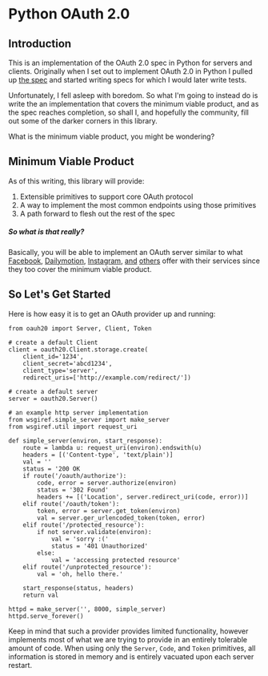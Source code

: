 # Python OAuth 2.0

## Introduction

This is an implementation of the OAuth 2.0 spec in Python for servers and clients. Originally when I set out to implement OAuth 2.0 in Python I pulled up [the spec](http://tools.ietf.org/html/draft-ietf-oauth-v2-22) and started writing specs for which I would later write tests.

Unfortunately, I fell asleep with boredom. So what I'm going to instead do is write the an implementation that covers the minimum viable product, and as the spec reaches completion, so shall I, and hopefully the community, fill out some of the darker corners in this library.

What is the minimum viable product, you might be wondering?

## Minimum Viable Product

As of this writing, this library will provide:

1. Extensible primitives to support core OAuth protocol
2. A way to implement the most common endpoints using those primitives
3. A path forward to flesh out the rest of the spec

##### So what is that really?

Basically, you will be able to implement an OAuth server similar to what [Facebook](http://developers.facebook.com/docs/authentication/), [Dailymotion](http://www.dailymotion.com/doc/api/authentication.html), [Instagram](http://instagram.com/developer/auth/), [and](http://gowalla.com/api/docs/oauth) [others](http://code.google.com/apis/accounts/docs/OAuth2.html) offer with their services since they too cover the minimum viable product.

## So Let's Get Started

Here is how easy it is to get an OAuth provider up and running:

	from oauh20 import Server, Client, Token
	
	# create a default Client
	client = oauth20.Client.storage.create(
		client_id='1234',
		client_secret='abcd1234',
		client_type='server',
		redirect_uris=['http://example.com/redirect/'])
	 
	# create a default server
	server = oauth20.Server()
	
	# an example http server implementation
	from wsgiref.simple_server import make_server
	from wsgiref.util import request_uri

	def simple_server(environ, start_response):
		route = lambda u: request_uri(environ).endswith(u)
		headers = [('Content-type', 'text/plain')]
		val = ''
		status = '200 OK
		if route('/oauth/authorize'):
			code, error = server.authorize(environ)
			status = '302 Found'
			headers += [('Location', server.redirect_uri(code, error))]
		elif route('/oauth/token'):
			token, error = server.get_token(environ)
			val = server.ger_urlencoded_token(token, error)
		elif route('/protected_resource'):
			if not server.validate(environ):
				val = 'sorry :('
				status = '401 Unauthorized'
			else:
				val = 'accessing protected resource'
		elif route('/unprotected_resource'):
			val = 'oh, hello there.'
		
		start_response(status, headers)
		return val
	
	httpd = make_server('', 8000, simple_server)
	httpd.serve_forever()

Keep in mind that such a provider provides limited functionality, however implements most of what we are trying to provide in an entirely tolerable amount of code. When using only the `Server`, `Code`, and `Token` primitives, all information is stored in memory and is entirely vacuated upon each server restart.

